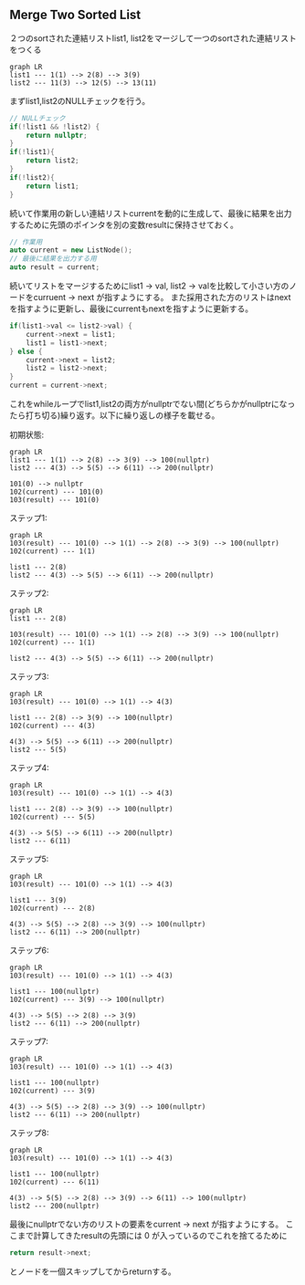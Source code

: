## Merge Two Sorted List

２つのsortされた連結リストlist1, list2をマージして一つのsortされた連結リストをつくる

```mermaid
graph LR
list1 --- 1(1) --> 2(8) --> 3(9)
list2 --- 11(3) --> 12(5) --> 13(11)
```

まずlist1,list2のNULLチェックを行う。

```C++
// NULLチェック
if(!list1 && !list2) {
    return nullptr;
}
if(!list1){
    return list2;
}
if(!list2){
    return list1;
}
```

続いて作業用の新しい連結リストcurrentを動的に生成して、最後に結果を出力するために先頭のポインタを別の変数resultに保持させておく。

```C++
// 作業用
auto current = new ListNode();
// 最後に結果を出力する用
auto result = current;
```

続いてリストをマージするためにlist1 -> val, list2 -> valを比較して小さい方のノードをcurruent -> next が指すようにする。
また採用された方のリストはnextを指すように更新し、最後にcurrentもnextを指すように更新する。

```C++
if(list1->val <= list2->val) {
    current->next = list1;
    list1 = list1->next;
} else {
    current->next = list2;
    list2 = list2->next;
}
current = current->next;
```

これをwhileループでlist1,list2の両方がnullptrでない間(どちらかがnullptrになったら打ち切る)繰り返す。以下に繰り返しの様子を載せる。

初期状態:
```mermaid
graph LR
list1 --- 1(1) --> 2(8) --> 3(9) --> 100(nullptr)
list2 --- 4(3) --> 5(5) --> 6(11) --> 200(nullptr)

101(0) --> nullptr
102(current) --- 101(0)
103(result) --- 101(0)
```

ステップ1:
```mermaid
graph LR
103(result) --- 101(0) --> 1(1) --> 2(8) --> 3(9) --> 100(nullptr)
102(current) --- 1(1)

list1 --- 2(8)
list2 --- 4(3) --> 5(5) --> 6(11) --> 200(nullptr)
```

ステップ2:
```mermaid
graph LR
list1 --- 2(8)

103(result) --- 101(0) --> 1(1) --> 2(8) --> 3(9) --> 100(nullptr)
102(current) --- 1(1)

list2 --- 4(3) --> 5(5) --> 6(11) --> 200(nullptr)
```

ステップ3:
```mermaid
graph LR
103(result) --- 101(0) --> 1(1) --> 4(3)

list1 --- 2(8) --> 3(9) --> 100(nullptr)
102(current) --- 4(3)

4(3) --> 5(5) --> 6(11) --> 200(nullptr)
list2 --- 5(5)
```

ステップ4:
```mermaid
graph LR
103(result) --- 101(0) --> 1(1) --> 4(3)

list1 --- 2(8) --> 3(9) --> 100(nullptr)
102(current) --- 5(5)

4(3) --> 5(5) --> 6(11) --> 200(nullptr)
list2 --- 6(11)
```

ステップ5:
```mermaid
graph LR
103(result) --- 101(0) --> 1(1) --> 4(3)

list1 --- 3(9)
102(current) --- 2(8)

4(3) --> 5(5) --> 2(8) --> 3(9) --> 100(nullptr)
list2 --- 6(11) --> 200(nullptr)
```

ステップ6:
```mermaid
graph LR
103(result) --- 101(0) --> 1(1) --> 4(3)

list1 --- 100(nullptr) 
102(current) --- 3(9) --> 100(nullptr)

4(3) --> 5(5) --> 2(8) --> 3(9)
list2 --- 6(11) --> 200(nullptr)
```

ステップ7:
```mermaid
graph LR
103(result) --- 101(0) --> 1(1) --> 4(3)

list1 --- 100(nullptr) 
102(current) --- 3(9)

4(3) --> 5(5) --> 2(8) --> 3(9) --> 100(nullptr)
list2 --- 6(11) --> 200(nullptr)
```

ステップ8:
```mermaid
graph LR
103(result) --- 101(0) --> 1(1) --> 4(3)

list1 --- 100(nullptr) 
102(current) --- 6(11)

4(3) --> 5(5) --> 2(8) --> 3(9) --> 6(11) --> 100(nullptr)
list2 --- 200(nullptr)
```

最後にnullptrでない方のリストの要素をcurrent -> next が指すようにする。
ここまで計算してきたresultの先頭には $0$ が入っているのでこれを捨てるために

```C++
return result->next;
```

とノードを一個スキップしてからreturnする。
